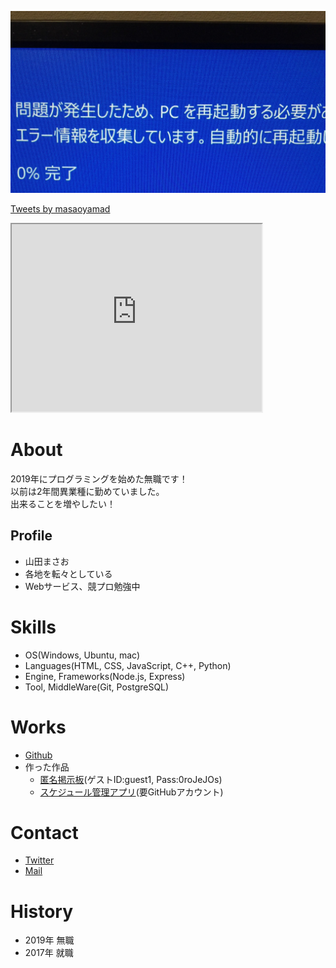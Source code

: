 ![ブルースクリーン](bluescreen.JPG)

<a class="twitter-timeline" data-width="400" data-height="600" data-theme="light" href="https://twitter.com/masaoyamad?ref_src=twsrc%5Etfw">Tweets by masaoyamad</a> <script async src="https://platform.twitter.com/widgets.js" charset="utf-8"></script>

<iframe src="https://www.openprocessing.org/sketch/902159/embed/" width="400" height="300"></iframe>

# About

2019年にプログラミングを始めた無職です！  
以前は2年間異業種に勤めていました。  
出来ることを増やしたい！

## Profile
- 山田まさお
- 各地を転々としている
- Webサービス、競プロ勉強中

# Skills
- OS(Windows, Ubuntu, mac)
- Languages(HTML, CSS, JavaScript, C++, Python)
- Engine, Frameworks(Node.js, Express)
- Tool, MiddleWare(Git, PostgreSQL)

# Works
- [Github](https://github.com/masaoyamada)
- 作った作品
  - [匿名掲示板](https://quiet-everglades-46274.herokuapp.com/posts)(ゲストID:guest1, Pass:0roJeJOs)
  - [スケジュール管理アプリ](https://mighty-shore-05332.herokuapp.com/)(要GitHubアカウント)

# Contact
- [Twitter](https://twitter.com/masaoyamad)
- [Mail](mailto:nagashima775@gmail.com)

# History
- 2019年 無職
- 2017年 就職
